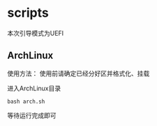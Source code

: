 # scripts
本次引导模式为UEFI

## ArchLinux
使用方法： 使用前请确定已经分好区并格式化、挂载

进入ArchLinux目录
```shell
bash arch.sh
```
等待运行完成即可
